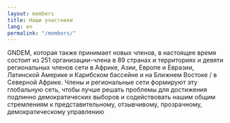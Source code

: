 ```yaml
---
layout: members
title: Наши участники
lang: en
permalink: "/members/"
---
```


GNDEM, которая также принимает новых членов, в настоящее время состоит из 251 организации-члена в 89 странах и территориях и девяти региональных членов сети в Африке, Азии, Европе и Евразии, Латинской Америке и Карибском бассейне и на Ближнем Востоке / в Северной Африке. Члены и региональные сети формируют эту глобальную сеть, чтобы лучше решать проблемы для достижения подлинно демократических выборов и содействовать нашим общим стремлениям к представительному, отзывчивому, прозрачному, демократическому управлению
